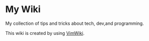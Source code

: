 # My Wiki

My collection of tips and tricks about tech, dev,and programming.

This wiki is created by using [VimWiki](https://github.com/vimwiki/vimwiki).
